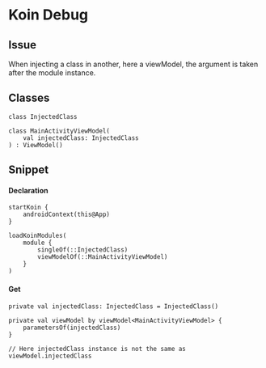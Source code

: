 # Koin Debug

## Issue

When injecting a class in another, here a viewModel, the argument is taken after the module instance.

## Classes

```
class InjectedClass 
```

```
class MainActivityViewModel(
    val injectedClass: InjectedClass
) : ViewModel()
```

## Snippet

#### Declaration

```
startKoin {
    androidContext(this@App)
}

loadKoinModules(
    module {
        singleOf(::InjectedClass)
        viewModelOf(::MainActivityViewModel)
    }
)
```

#### Get

```
private val injectedClass: InjectedClass = InjectedClass()

private val viewModel by viewModel<MainActivityViewModel> {
    parametersOf(injectedClass)
}

// Here injectedClass instance is not the same as viewModel.injectedClass
```
